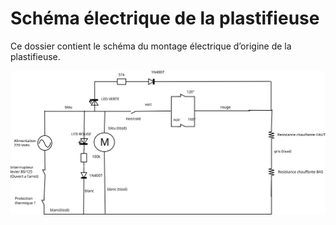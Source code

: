 # Schéma électrique de la plastifieuse

Ce dossier contient le schéma du montage électrique d’origine de la
plastifieuse.

![Schéma](sch_plastifieuse.png)
